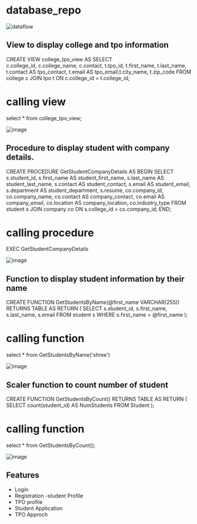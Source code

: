# database_repo

![dataflow](https://github.com/BBDbhagyashrithakur/database_repo/assets/159768548/960322a2-dfa8-4e3e-8c48-d064d8645890)

 ## View to display college and tpo information

CREATE VIEW college_tpo_view
AS
SELECT  
    c.college_id, c.college_name, c.contact,
    t.tpo_id, t.first_name, t.last_name, t.contact AS tpo_contact, t.email AS tpo_email,t.city_name, t.zip_code
FROM college c
JOIN tpo t ON c.college_id = t.college_id;

# calling view
select * from college_tpo_view;

![image](https://github.com/BBDbhagyashrithakur/database_repo/assets/159768548/b3d5e4d0-f12c-44a3-8e0f-e2a581ab11f3)



 ## Procedure to display student with company details.

CREATE PROCEDURE GetStudentCompanyDetails
AS
BEGIN
    SELECT 
        s.student_id, s.first_name AS student_first_name, s.last_name AS student_last_name, s.contact AS student_contact, s.email AS student_email, s.department AS student_department, s.resume,
        co.company_id, co.company_name, co.contact AS company_contact, co.email AS company_email, co.location AS company_location, co.industry_type
    FROM student s
    JOIN company co ON s.college_id = co.company_id;
END;

# calling procedure
EXEC  GetStudentCompanyDetails

![image](https://github.com/BBDbhagyashrithakur/database_repo/assets/159768548/e57f8ae0-ae93-4547-8fb9-2de0ea769cea)

## Function to display student information by their name

CREATE FUNCTION GetStudentsByName(@first_name VARCHAR(255))
RETURNS TABLE
AS
RETURN
(
    SELECT s.student_id, s.first_name, s.last_name, s.email
    FROM student s
    WHERE s.first_name = @first_name
);

# calling function
select * from GetStudentsByName('shree')

![image](https://github.com/BBDbhagyashrithakur/database_repo/assets/159768548/8af9876e-958d-4174-b1f5-bafe772663fc)


## Scaler function to count number of student

CREATE FUNCTION GetStudentsByCount()
RETURNS TABLE
AS
RETURN
( 
SELECT count(student_id) AS NumStudents FROM Student
);

# calling function 

select * from GetStudentsByCount();

![image](https://github.com/BBDbhagyashrithakur/database_repo/assets/159768548/99f407e8-57ee-4941-99fa-0e65d22605cb)



## Features
 
- Login
- Registration
-student Profile
- TPO profile
- Student Application
- TPO Approch
